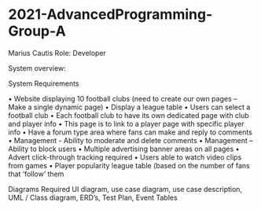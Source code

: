 # 2021-AdvancedProgramming-Group-A

Marius Cautis
Role: Developer



System overview:

System Requirements

•	Website displaying 10 football clubs (need to create our own pages – Make a single dynamic page) 
•	Display a league table
•	Users can select a football club
•	Each football club to have its own dedicated page with club and player info
•	This page is to link to a player page with specific player info
•	Have a forum type area where fans can make and reply to comments 
•	Management - Ability to moderate and delete comments
•	Management – Ability to block users
•	Multiple advertising banner areas on all pages
•	Advert click-through tracking required
•	Users able to watch video clips from games
•	Player popularity league table (based on the number of fans that ‘follow’ them

Diagrams Required
UI diagram, use case diagram, use case description, UML / Class diagram, ERD’s, Test Plan, Event Tables
